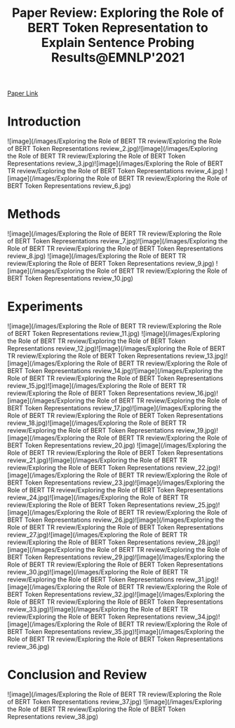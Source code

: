 ﻿---
layout: post
title: "10. Paper Review: Exploring the Role of BERT Token Representation to Explain Sentence Probing Results@EMNLP'2021"
# date: 2016-06-19 10:00:00 +0900
categories: review
# tags: [LSTM, Anomaly Detection, ICML, Deep Learning]
---
[Paper Link](https://aclanthology.org/2021.emnlp-main.61.pdf)

# Introduction
![image](/images/Exploring the Role of BERT TR review/Exploring the Role of BERT Token Representations review_2.jpg)![image](/images/Exploring the Role of BERT TR review/Exploring the Role of BERT Token Representations review_3.jpg)![image](/images/Exploring the Role of BERT TR review/Exploring the Role of BERT Token Representations review_4.jpg)
![image](/images/Exploring the Role of BERT TR review/Exploring the Role of BERT Token Representations review_6.jpg)
# Methods
![image](/images/Exploring the Role of BERT TR review/Exploring the Role of BERT Token Representations review_7.jpg)![image](/images/Exploring the Role of BERT TR review/Exploring the Role of BERT Token Representations review_8.jpg)
![image](/images/Exploring the Role of BERT TR review/Exploring the Role of BERT Token Representations review_9.jpg)
![image](/images/Exploring the Role of BERT TR review/Exploring the Role of BERT Token Representations review_10.jpg)
# Experiments
![image](/images/Exploring the Role of BERT TR review/Exploring the Role of BERT Token Representations review_11.jpg)
![image](/images/Exploring the Role of BERT TR review/Exploring the Role of BERT Token Representations review_12.jpg)![image](/images/Exploring the Role of BERT TR review/Exploring the Role of BERT Token Representations review_13.jpg)![image](/images/Exploring the Role of BERT TR review/Exploring the Role of BERT Token Representations review_14.jpg)![image](/images/Exploring the Role of BERT TR review/Exploring the Role of BERT Token Representations review_15.jpg)![image](/images/Exploring the Role of BERT TR review/Exploring the Role of BERT Token Representations review_16.jpg)![image](/images/Exploring the Role of BERT TR review/Exploring the Role of BERT Token Representations review_17.jpg)![image](/images/Exploring the Role of BERT TR review/Exploring the Role of BERT Token Representations review_18.jpg)![image](/images/Exploring the Role of BERT TR review/Exploring the Role of BERT Token Representations review_19.jpg)![image](/images/Exploring the Role of BERT TR review/Exploring the Role of BERT Token Representations review_20.jpg)
![image](/images/Exploring the Role of BERT TR review/Exploring the Role of BERT Token Representations review_21.jpg)![image](/images/Exploring the Role of BERT TR review/Exploring the Role of BERT Token Representations review_22.jpg)![image](/images/Exploring the Role of BERT TR review/Exploring the Role of BERT Token Representations review_23.jpg)![image](/images/Exploring the Role of BERT TR review/Exploring the Role of BERT Token Representations review_24.jpg)![image](/images/Exploring the Role of BERT TR review/Exploring the Role of BERT Token Representations review_25.jpg)![image](/images/Exploring the Role of BERT TR review/Exploring the Role of BERT Token Representations review_26.jpg)![image](/images/Exploring the Role of BERT TR review/Exploring the Role of BERT Token Representations review_27.jpg)![image](/images/Exploring the Role of BERT TR review/Exploring the Role of BERT Token Representations review_28.jpg)![image](/images/Exploring the Role of BERT TR review/Exploring the Role of BERT Token Representations review_29.jpg)![image](/images/Exploring the Role of BERT TR review/Exploring the Role of BERT Token Representations review_30.jpg)![image](/images/Exploring the Role of BERT TR review/Exploring the Role of BERT Token Representations review_31.jpg)![image](/images/Exploring the Role of BERT TR review/Exploring the Role of BERT Token Representations review_32.jpg)![image](/images/Exploring the Role of BERT TR review/Exploring the Role of BERT Token Representations review_33.jpg)![image](/images/Exploring the Role of BERT TR review/Exploring the Role of BERT Token Representations review_34.jpg)![image](/images/Exploring the Role of BERT TR review/Exploring the Role of BERT Token Representations review_35.jpg)![image](/images/Exploring the Role of BERT TR review/Exploring the Role of BERT Token Representations review_36.jpg)

# Conclusion and Review
![image](/images/Exploring the Role of BERT TR review/Exploring the Role of BERT Token Representations review_37.jpg)
![image](/images/Exploring the Role of BERT TR review/Exploring the Role of BERT Token Representations review_38.jpg)
